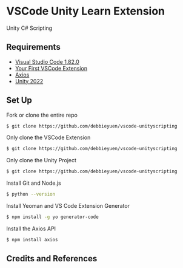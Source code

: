 # VSCode Unity Learn Extension
Unity C# Scripting

## Requirements
  * [Visual Studio Code 1.82.0](https://code.visualstudio.com/)
  * [Your First VSCode Extension](https://code.visualstudio.com/api/get-started/your-first-extension)
  * [Axios](https://www.npmjs.com/package/axios)
  * [Unity 2022](https://unity.com/releases/lts)

## Set Up

Fork or clone the entire repo
```bash
$ git clone https://github.com/debbieyuen/vscode-unityscripting
```

Only clone the VSCode Extension
```bash
$ git clone https://github.com/debbieyuen/vscode-unityscripting
```

Only clone the Unity Project
```bash
$ git clone https://github.com/debbieyuen/vscode-unityscripting
```

Install Git and Node.js
```bash
$ python --version
```

Install Yeoman and VS Code Extension Generator
```bash
$ npm install -g yo generator-code
```

Install the Axios API
```bash
$ npm install axios
```
    
## Credits and References
